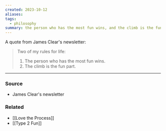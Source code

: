 ```yaml
---
created: 2023-10-12
aliases: 
tags:
  - philosophy
summary: the person who has the most fun wins, and the climb is the fun part.
---
```

A quote from James Clear's newsletter:

> Two of my rules for life: 
> 1. The person who has the most fun wins.
> 2. The climb is the fun part.

---
### Source
- James Clear's newsletter

### Related
- [[Love the Process]]
- [[Type 2 Fun]]